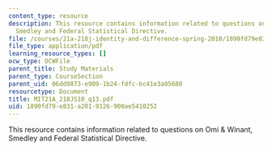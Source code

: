 ```yaml
---
content_type: resource
description: This resource contains information related to questions on Omi & Winant,
  Smedley and Federal Statistical Directive.
file: /courses/21a-218j-identity-and-difference-spring-2010/1890fd79e831a2019126900ae5410252_MIT21A_218JS10_q13.pdf
file_type: application/pdf
learning_resource_types: []
ocw_type: OCWFile
parent_title: Study Materials
parent_type: CourseSection
parent_uid: 06dd9873-e909-1b24-fdfc-bc41e3a95680
resourcetype: Document
title: MIT21A_218JS10_q13.pdf
uid: 1890fd79-e831-a201-9126-900ae5410252
---
```

This resource contains information related to questions on Omi & Winant, Smedley and Federal Statistical Directive.

